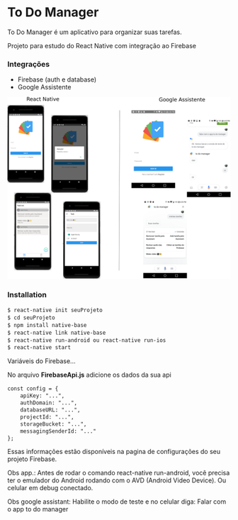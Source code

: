 # To Do Manager

To Do Manager é um aplicativo para organizar suas tarefas.

Projeto para estudo do React Native com integração ao Firebase

### Integrações
  - Firebase (auth e database)
  - Google Assistente

![To Do Manager Screenshots](screenshots/ToDoManagerGoogleAssistant.png)

### Installation

```sh
$ react-native init seuProjeto
$ cd seuProjeto
$ npm install native-base
$ react-native link native-base
$ react-native run-android ou react-native run-ios
$ react-native start
```

Variáveis do Firebase...

No arquivo **FirebaseApi.js** adicione os dados da sua api

```
const config = {
    apiKey: "...",
    authDomain: "...",
    databaseURL: "...",
    projectId: "...",
    storageBucket: "...",
    messagingSenderId: "..."
};
```

Essas informações estão disponíveis na pagina de configurações do seu projeto Firebase.


Obs app.: Antes de rodar o comando react-native run-android, você precisa ter o emulador do Android rodando com o AVD (Android Video Device). Ou celular em debug conectado.

Obs google assistant: Habilite o modo de teste e no celular diga: Falar com o app to do manager